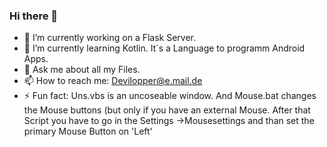 ### Hi there 👋

- 🔭 I’m currently working on a Flask Server.
- 🌱 I’m currently learning Kotlin. It´s a Language to programm Android Apps.
- 💬 Ask me about all my Files.
- 📫 How to reach me: Devilopper@e.mail.de
- ⚡ Fun fact: Uns.vbs is an uncoseable window. And Mouse.bat changes the Mouse buttons (but only if you have an external Mouse. After that Script you have to go in the Settings ->Mousesettings and than set the primary Mouse Button on 'Left'

